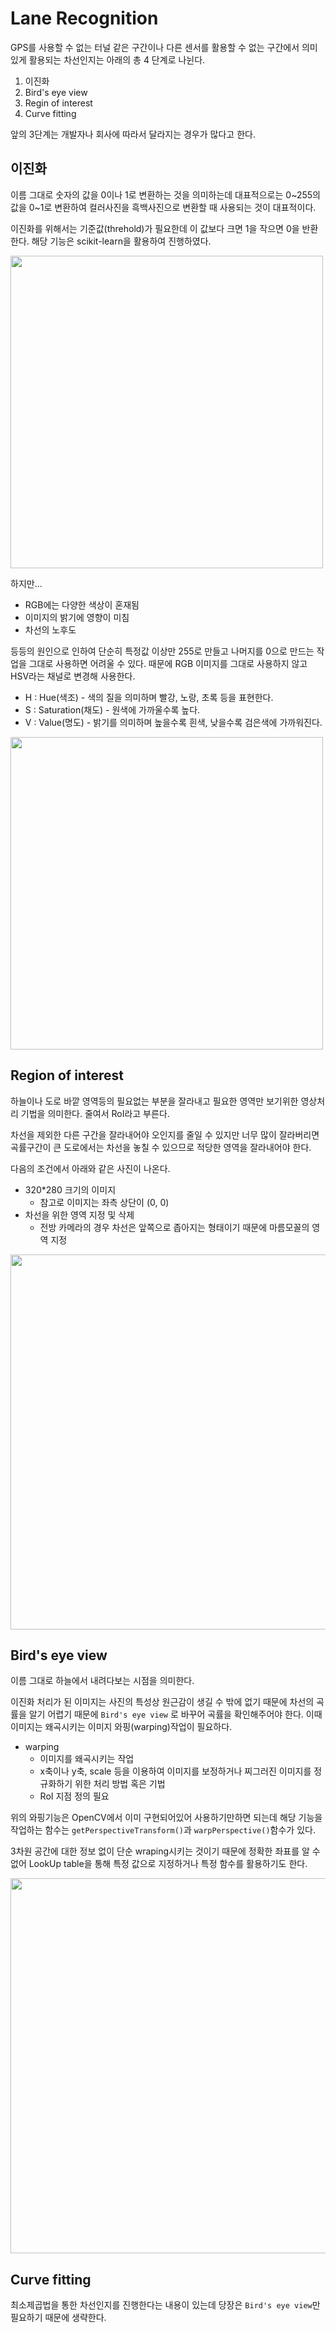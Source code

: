 # Lane Recognition

GPS를 사용할 수 없는 터널 같은 구간이나 다른 센서를 활용할 수 없는 구간에서 의미있게 활용되는 차선인지는 아래의 총 4 단계로 나뉜다.

1. 이진화
2. Bird's eye view
3. Regin of interest
4. Curve fitting

앞의 3단계는 개발자나 회사에 따라서 달라지는 경우가 많다고 한다.

## 이진화

이름 그대로 숫자의 값을 0이나 1로 변환하는 것을 의미하는데 대표적으로는 0\~255의 값을 0\~1로 변환하여 컬러사진을 흑백사진으로 변환할 때 사용되는 것이 대표적이다.

이진화를 위해서는 기준값(threhold)가 필요한데 이 값보다 크면 1을 작으면 0을 반환한다. 해당 기능은 scikit-learn을 활용하여 진행하였다.

<img src="https://user-images.githubusercontent.com/19484971/194850405-f451905d-4995-48a8-a27f-1518dd15905c.png" width=500>

하지만...
- RGB에는 다양한 색상이 혼재됨
- 이미지의 밝기에 영향이 미침
- 차선의 노후도

등등의 원인으로 인하여 단순히 특정값 이상만 255로 만들고 나머지를 0으로 만드는 작업을 그대로 사용하면 어려울 수 있다. 때문에 RGB 이미지를 그대로 사용하지 않고 HSV라는 채널로 변경해 사용한다.

- H : Hue(색조) - 색의 질을 의미하며 빨강, 노랑, 초록 등을 표현한다.
- S : Saturation(채도) - 원색에 가까울수록 높다.
- V : Value(명도) - 밝기를 의미하며 높을수록 흰색, 낮을수록 검은색에 가까워진다.

<img src="https://user-images.githubusercontent.com/19484971/194856686-ce75b0f1-c4fc-4e3c-93b0-96e0c7933f70.png" width=500>

## Region of interest

하늘이나 도로 바깥 영역등의 필요없는 부분을 잘라내고 필요한 영역만 보기위한 영상처리 기법을 의미한다. 줄여서 RoI라고 부른다.

차선을 제외한 다른 구간을 잘라내어야 오인지를 줄일 수 있지만 너무 많이 잘라버리면 곡률구간이 큰 도로에서는 차선을 놓칠 수 있으므로 적당한 영역을 잘라내어야 한다.

다음의 조건에서 아래와 같은 사진이 나온다.

- 320*280 크기의 이미지
    - 참고로 이미지는 좌측 상단이 (0, 0)
- 차선을 위한 영역 지정 및 삭제
    - 전방 카메라의 경우 차선은 앞쪽으로 좁아지는 형태이기 때문에 마름모꼴의 영역 지정

<img src="https://user-images.githubusercontent.com/19484971/194860451-295b6159-619e-4f40-b8ef-e5392a2d9d99.png" width=600>

## Bird's eye view

이름 그대로 하늘에서 내려다보는 시점을 의미한다.

이진화 처리가 된 이미지는 사진의 특성상 원근감이 생길 수 밖에 없기 때문에 차선의 곡률을 알기 어렵기 때문에 `Bird's eye view` 로 바꾸어 곡률을 확인해주어야 한다. 이때 이미지는 왜곡시키는 이미지 와핑(warping)작업이 필요하다.

- warping
    - 이미지를 왜곡시키는 작업
    - x축이나 y축, scale 등을 이용하여 이미지를 보정하거나 찌그러진 이미지를 정규화하기 위한 처리 방법 혹은 기법
    - RoI 지점 정의 필요

위의 와핑기능은 OpenCV에서 이미 구현되어있어 사용하기만하면 되는데 해당 기능을 작업하는 함수는 `getPerspectiveTransform()`과 `warpPerspective()`함수가 있다.

3차원 공간에 대한 정보 없이 단순 wraping시키는 것이기 때문에 정확한 좌표를 알 수 없어 LookUp table을 통해 특정 값으로 지정하거나 특정 함수를 활용하기도 한다.

<img src="https://user-images.githubusercontent.com/19484971/194863338-4940f315-cfb3-4596-83d6-e29bc8d2f12d.png" width=600>

## Curve fitting

최소제곱법을 통한 차선인지를 진행한다는 내용이 있는데 당장은 `Bird's eye view`만 필요하기 때문에 생략한다.